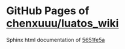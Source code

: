GitHub Pages of [chenxuuu/luatos_wiki](https://github.com/chenxuuu/luatos_wiki.git)
===
Sphinx html documentation of [5651fe5a](https://github.com/chenxuuu/luatos_wiki/tree/5651fe5a9b54fee7c1a9b55b268e323bfbc0c2e9)
